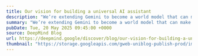 ```yaml
---
title: Our vision for building a universal AI assistant
description: "We’re extending Gemini to become a world model that can make plans and imagine new experiences by simulating aspects of the world."
summary: "We’re extending Gemini to become a world model that can make plans and imagine new experiences by simulating aspects of the world."
pubDate: Tue, 20 May 2025 09:45:00 +0000
source: DeepMind Blog
url: https://deepmind.google/discover/blog/our-vision-for-building-a-universal-ai-assistant/
thumbnail: "https://storage.googleapis.com/gweb-uniblog-publish-prod/images/IO25_GeminiVision_SocialShare.width-1300.png"
---
```


